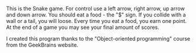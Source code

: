 This is the Snake game. For control use a left arrow, right arrow, up arrow and down arrow. You should eat a food - the "$" sign. If you collide with a wall or a tail, you will loose. Every time you eat a food, you earn one point. At the end of a game you may see your final amount of scores. 

I created this program thanks to the "Object-oriented programming" course from the GeekBrains website.

